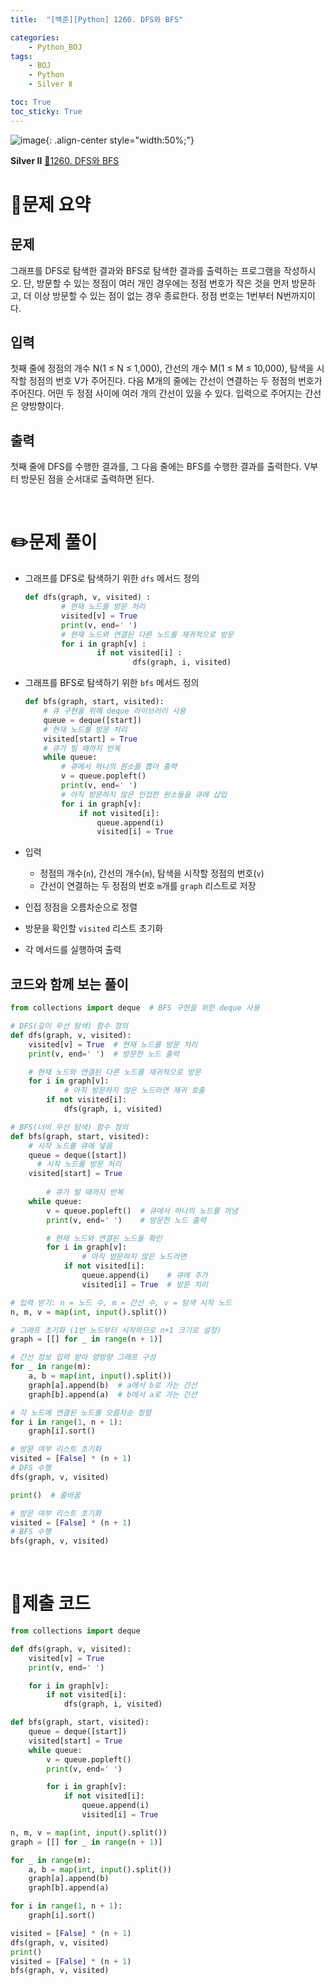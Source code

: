 ```yaml
---
title:  "[백준][Python] 1260. DFS와 BFS" 

categories: 
    - Python_BOJ
tags: 
    - BOJ
    - Python
    - Silver Ⅱ

toc: True
toc_sticky: True
---
```

![image](https://github.com/user-attachments/assets/32319fe8-99e9-4031-b5d1-9f1909b510dc){: .align-center style="width:50%;"}

**Silver Ⅱ** 
[🔗1260. DFS와 BFS](https://www.acmicpc.net/problem/1260)

# 📝문제 요약
## 문제

그래프를 DFS로 탐색한 결과와 BFS로 탐색한 결과를 출력하는 프로그램을 작성하시오. 단, 방문할 수 있는 정점이 여러 개인 경우에는 정점 번호가 작은 것을 먼저 방문하고, 더 이상 방문할 수 있는 점이 없는 경우 종료한다. 정점 번호는 1번부터 N번까지이다.

## 입력

첫째 줄에 정점의 개수 N(1 ≤ N ≤ 1,000), 간선의 개수 M(1 ≤ M ≤ 10,000), 탐색을 시작할 정점의 번호 V가 주어진다. 다음 M개의 줄에는 간선이 연결하는 두 정점의 번호가 주어진다. 어떤 두 정점 사이에 여러 개의 간선이 있을 수 있다. 입력으로 주어지는 간선은 양방향이다.

## 출력

첫째 줄에 DFS를 수행한 결과를, 그 다음 줄에는 BFS를 수행한 결과를 출력한다. V부터 방문된 점을 순서대로 출력하면 된다.


<br>

# ✏️문제 풀이
- 그래프를 DFS로 탐색하기 위한 `dfs` 메서드 정의
    
    ```python
    def dfs(graph, v, visited) :
    		# 현재 노드를 방문 처리
    		visited[v] = True
    		print(v, end=' ')
    		# 현재 노드와 연결된 다른 노드를 재귀적으로 방문
    		for i in graph[v] :
    				if not visited[i] :
    						dfs(graph, i, visited)
    ```
    
- 그래프를 BFS로 탐색하기 위한 `bfs` 메서드 정의
    
    ```python
    def bfs(graph, start, visited):
        # 큐 구현을 위해 deque 라이브러리 사용
        queue = deque([start])
        # 현재 노드를 방문 처리
        visited[start] = True
        # 큐가 빌 때까지 반복
        while queue:
            # 큐에서 하나의 원소를 뽑아 출력
            v = queue.popleft()
            print(v, end=' ')
            # 아직 방문하지 않은 인접한 원소들을 큐에 삽입
            for i in graph[v]:
                if not visited[i]:
                    queue.append(i)
                    visited[i] = True
    ```
    
- 입력
    - 정점의 개수(`n`), 간선의 개수(`m`), 탐색을 시작할 정점의 번호(`v`)
    - 간선이 연결하는 두 정점의 번호 `m`개를 `graph` 리스트로 저장
- 인접 정점을 오름차순으로 정렬
- 방문을 확인할 `visited` 리스트 초기화
- 각 메서드를 실행하여 출력

## 코드와 함께 보는 풀이

```python
from collections import deque  # BFS 구현을 위한 deque 사용

# DFS(깊이 우선 탐색) 함수 정의
def dfs(graph, v, visited):
    visited[v] = True  # 현재 노드를 방문 처리
    print(v, end=' ')  # 방문한 노드 출력

    # 현재 노드와 연결된 다른 노드를 재귀적으로 방문
    for i in graph[v]:
		    # 아직 방문하지 않은 노드라면 재귀 호출
        if not visited[i]:  
            dfs(graph, i, visited)

# BFS(너비 우선 탐색) 함수 정의
def bfs(graph, start, visited):
    # 시작 노드를 큐에 넣음
    queue = deque([start])
	  # 시작 노드를 방문 처리
    visited[start] = True  
		
		# 큐가 빌 때까지 반복
    while queue:  
        v = queue.popleft()  # 큐에서 하나의 노드를 꺼냄
        print(v, end=' ')    # 방문한 노드 출력

        # 현재 노드와 연결된 노드들 확인
        for i in graph[v]:
		        # 아직 방문하지 않은 노드라면
            if not visited[i]:  
                queue.append(i)    # 큐에 추가
                visited[i] = True  # 방문 처리

# 입력 받기: n = 노드 수, m = 간선 수, v = 탐색 시작 노드
n, m, v = map(int, input().split())

# 그래프 초기화 (1번 노드부터 시작하므로 n+1 크기로 설정)
graph = [[] for _ in range(n + 1)]

# 간선 정보 입력 받아 양방향 그래프 구성
for _ in range(m):
    a, b = map(int, input().split())
    graph[a].append(b)  # a에서 b로 가는 간선
    graph[b].append(a)  # b에서 a로 가는 간선

# 각 노드에 연결된 노드를 오름차순 정렬
for i in range(1, n + 1):
    graph[i].sort()

# 방문 여부 리스트 초기화
visited = [False] * (n + 1)
# DFS 수행
dfs(graph, v, visited)

print()  # 줄바꿈

# 방문 여부 리스트 초기화
visited = [False] * (n + 1)
# BFS 수행
bfs(graph, v, visited)
```

<br>

# 💯제출 코드
```python
from collections import deque

def dfs(graph, v, visited):
    visited[v] = True
    print(v, end=' ')

    for i in graph[v]:
        if not visited[i]:
            dfs(graph, i, visited)  

def bfs(graph, start, visited):
    queue = deque([start])
    visited[start] = True
    while queue:
        v = queue.popleft()
        print(v, end=' ')

        for i in graph[v]:
            if not visited[i]:
                queue.append(i)
                visited[i] = True

n, m, v = map(int, input().split())
graph = [[] for _ in range(n + 1)]

for _ in range(m):
    a, b = map(int, input().split())
    graph[a].append(b)
    graph[b].append(a)

for i in range(1, n + 1):
    graph[i].sort()

visited = [False] * (n + 1) 
dfs(graph, v, visited)
print()
visited = [False] * (n + 1)
bfs(graph, v, visited)
```
